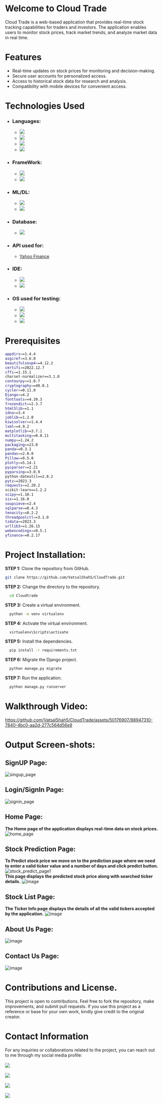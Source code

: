 # Welcome to Cloud Trade

Cloud Trade is a web-based application that provides real-time stock tracking capabilities for traders and investors. The application enables users to monitor stock prices, track market trends, and analyze market data in real time.

# Features
* Real-time updates on stock prices for monitoring and decision-making.
* Secure user accounts for personalized access.
* Access to historical stock data for research and analysis.
* Compatibility with mobile devices for convenient access.

# Technologies Used
- ### Languages:
  - <a href="https://www.python.org/"><img src="https://img.shields.io/badge/Python-FFD43B?style=for-the-badge&logo=python&logoColor=blue"></a>
  - <img src="https://img.shields.io/badge/HTML5-E34F26?style=for-the-badge&logo=html5&logoColor=white">
  - <img src="https://img.shields.io/badge/CSS3-1572B6?style=for-the-badge&logo=css3&logoColor=white">
  - <img src="https://img.shields.io/badge/JavaScript-323330?style=for-the-badge&logo=javascript&logoColor=F7DF1E">
- ### FrameWork:
  - <img src="https://img.shields.io/badge/Django-092E20?style=for-the-badge&logo=django&logoColor=green">
  - <img src="https://img.shields.io/badge/Bootstrap-563D7C?style=for-the-badge&logo=bootstrap&logoColor=white">
- ### ML/DL:
  - <img src="https://img.shields.io/badge/Numpy-777BB4?style=for-the-badge&logo=numpy&logoColor=white">
  - <img src="https://img.shields.io/badge/Pandas-2C2D72?style=for-the-badge&logo=pandas&logoColor=white">
- ### Database:
  - <img src="https://img.shields.io/badge/SQLite-07405E?style=for-the-badge&logo=sqlite&logoColor=white">
- ### API used for:
  - <a href="https://pypi.org/project/yfinance/">Yahoo Finance</a>
- ### IDE:
  - <img src="https://img.shields.io/badge/Visual_Studio_Code-0078D4?style=for-the-badge&logo=visual%20studio%20code&logoColor=white">
  - <img src="https://img.shields.io/badge/PyCharm-000000.svg?&style=for-the-badge&logo=PyCharm&logoColor=white">
- ### OS used for testing:
  - <img src="https://img.shields.io/badge/Windows-0078D6?style=for-the-badge&logo=windows&logoColor=white">
  - <img src="https://img.shields.io/badge/mac%20os-000000?style=for-the-badge&logo=apple&logoColor=white">
  - <img src="https://img.shields.io/badge/Ubuntu-E95420?style=for-the-badge&logo=ubuntu&logoColor=white">
# Prerequisites
```bash
appdirs==1.4.4
asgiref==3.6.0
beautifulsoup4==4.12.2
certifi==2022.12.7
cffi==1.15.1
charset-normalizer==3.1.0
contourpy==1.0.7
cryptography==40.0.1
cycler==0.11.0
Django==4.2
fonttools==4.39.3
frozendict==2.3.7
html5lib==1.1
idna==3.4
joblib==1.2.0
kiwisolver==1.4.4
lxml==4.9.2
matplotlib==3.7.1
multitasking==0.0.11
numpy==1.24.2
packaging==23.0
panda==0.3.1
pandas==2.0.0
Pillow==9.5.0
plotly==5.14.1
pycparser==2.21
pyparsing==3.0.9
python-dateutil==2.8.2
pytz==2023.3
requests==2.28.2
scikit-learn==1.2.2
scipy==1.10.1
six==1.16.0
soupsieve==2.4
sqlparse==0.4.3
tenacity==8.2.2
threadpoolctl==3.1.0
tzdata==2023.3
urllib3==1.26.15
webencodings==0.5.1
yfinance==0.2.17
```

# Project Installation:
**STEP 1:** Clone the repository from GitHub.<br>
```bash 
git clone https://github.com/VatsalShah5/CloudTrade.git
```
**STEP 2:** Change the directory to the repository.<br>
```bash
  cd Cloudtrade
```
**STEP 3:** Create a virtual environment.<br>
```bash
  python -m venv virtualenv
```
**STEP 4:** Activate the virtual environment.<br>
```bash
  virtualenv\Scripts\activate
```
**STEP 5:** Install the dependencies.<br>
```bash
  pip install -r requirements.txt
```
**STEP 6:** Migrate the Django project.<br>
```bash
  python manage.py migrate
```
**STEP 7:** Run the application.<br>
```bash
  python manage.py runserver
```
# Walkthrough Video:
https://github.com/VatsalShah5/CloudTrade/assets/50176907/88947310-7840-4bc0-aa2d-277c564d56e9
# Output Screen-shots:
## SignUP Page:
![singup_page](https://github.com/VatsalShah5/CloudTrade/assets/50176907/87cc4cb1-c0f8-4f5f-a976-b4b2488da644)
## Login/SignIn Page:
![signin_page](https://github.com/VatsalShah5/CloudTrade/assets/50176907/81ea5a92-a2ca-41d4-bcfe-0dc12c2a73b6)
## Home Page:
**The Home page of the application displays real-time data on stock prices.**
![home_page](https://github.com/VatsalShah5/CloudTrade/assets/50176907/a17b0bc3-7a3b-4f5f-a5a6-5a9daad2105b)
## Stock Prediction Page:
**To Predict stock price we move on to the prediction page where we need to enter a valid ticker value and a number of days and click predict button.**
![stock_predict_page1](https://github.com/VatsalShah5/CloudTrade/assets/50176907/7a51f506-89c8-45c9-81b2-f82a215f84da)
<br>
**This page displays the predicted stock price along with searched ticker details.**
![image](https://github.com/VatsalShah5/CloudTrade/assets/50176907/5bb4644f-6c79-42ae-a678-d9b442ceba92)
## Stock List Page:
**The Ticker Info page displays the details of all the valid tickers accepted by the application.**
![image](https://github.com/VatsalShah5/CloudTrade/assets/50176907/381089a6-ec8d-41c8-ad64-db1ae661d51a)
## About Us Page:
![image](https://github.com/VatsalShah5/CloudTrade/assets/50176907/772d54a1-45e6-479f-9557-84ba294373fa)
## Contact Us Page:
![image](https://github.com/VatsalShah5/CloudTrade/assets/50176907/b8ca9510-7ba6-4587-88f9-b2ac8aad7052)
# Contributions and License.
This project is open to contributions. Feel free to fork the repository, make improvements, and submit pull requests. If you use this project as a reference or base for your own work, kindly give credit to the original creator.
# Contact Information
For any inquiries or collaborations related to the project, you can reach out to me through my social media profile:<br>
<br>
<a href="https://www.instagram.com/real.khopdi/">
<img src="https://img.shields.io/badge/Instagram-E4405F?style=for-the-badge&logo=instagram&logoColor=white"></a><br>
<br>
<a href="https://twitter.com/realKhopDi">
<img src="https://img.shields.io/badge/Twitter-1DA1F2?style=for-the-badge&logo=twitter&logoColor=white"></a><br>
<br>
<a href="https://www.facebook.com/VatsalShah55">
<img src="https://img.shields.io/badge/Facebook-1877F2?style=for-the-badge&logo=facebook&logoColor=white"><br>
<br>
<a href="https://www.linkedin.com/in/vatsal-shah-297332175/">
<img src="https://img.shields.io/badge/LinkedIn-0077B5?style=for-the-badge&logo=linkedin&logoColor=white"><br>
<br>
